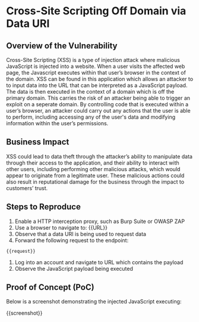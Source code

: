 # Cross-Site Scripting Off Domain via Data URI

## Overview of the Vulnerability

Cross-Site Scripting (XSS) is a type of injection attack where malicious JavaScript is injected into a website. When a user visits the affected web page, the Javascript executes within that user’s browser in the context of the domain. XSS can be found in this application which allows an attacker to to input data into the URL that can be interpreted as a JavaScript payload. The data is then executed in the context of a domain which is off the primary domain. This carries the risk of an attacker being able to trigger an exploit on a seperate domain. By controlling code that is executed within a user’s browser, an attacker could carry out any actions that the user is able to perform, including accessing any of the user's data and modifying information within the user’s permissions.
  
## Business Impact

XSS could lead to data theft through the attacker’s ability to manipulate data through their access to the application, and their ability to interact with other users, including performing other malicious attacks, which would appear to originate from a legitimate user. These malicious actions could also result in reputational damage for the business through the impact to customers’ trust.

## Steps to Reproduce

1. Enable a HTTP interception proxy, such as Burp Suite or OWASP ZAP
1. Use a browser to navigate to: {{URL}}
1. Observe that a data URI is being used to request data
1. Forward the following request to the endpoint:

```HTTP
{{request}}
```

1. Log into an account and navigate to URL which contains the payload
1. Observe the JavaScript payload being executed

## Proof of Concept (PoC)

Below is a screenshot demonstrating the injected JavaScript executing:

{{screenshot}}

